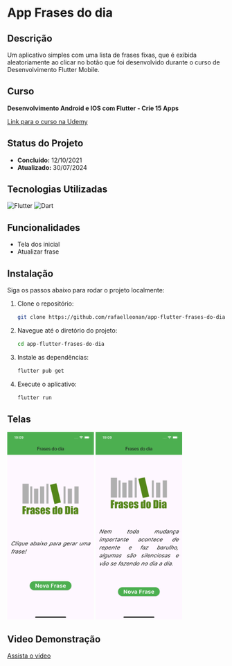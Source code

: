 # App Frases do dia

## Descrição

Um aplicativo simples com uma lista de frases fixas, que é exibida aleatoriamente ao clicar no botão que foi desenvolvido durante o curso de Desenvolvimento Flutter Mobile.

## Curso

**Desenvolvimento Android e IOS com Flutter - Crie 15 Apps**

[Link para o curso na Udemy](https://www.udemy.com/course/desenvolvimento-android-e-ios-com-flutter/?couponCode=MCLARENT71824)

## Status do Projeto

- **Concluído:** 12/10/2021
- **Atualizado:** 30/07/2024

## Tecnologias Utilizadas

![Flutter](https://img.shields.io/badge/Flutter-3.22.2-blue)
![Dart](https://img.shields.io/badge/Dart-3.4.3-blue)

## Funcionalidades

- Tela dos inicial
- Atualizar frase

## Instalação

Siga os passos abaixo para rodar o projeto localmente:

1. Clone o repositório:
    ```sh
    git clone https://github.com/rafaelleonan/app-flutter-frases-do-dia.git
    ```
2. Navegue até o diretório do projeto:
    ```sh
    cd app-flutter-frases-do-dia
    ```
3. Instale as dependências:
    ```sh
    flutter pub get
    ```
4. Execute o aplicativo:
    ```sh
    flutter run
    ```

## Telas
<p>
  <img src="assets/images/simulator_screenshot_iphone13_ios16_4_tela_inicial.png" alt="Tela inicial" width="200"/>
  <img src="assets/images/simulator_screenshot_iphone13_ios16_4_tela_frase.png" alt="Tela frase" width="200"/>
</p>

## Video Demonstração
[Assista o vídeo](https://ucff38d77311aa338998d4923c32.dl.dropboxusercontent.com/cd/0/inline/CXxVPfYnfB6liQfmTgGxNsrV_X4FVAP8HT5pWWw75Opth5PQDqVgTxCgvNDaGdeqzy6ZonzeC-chDn8-ggGDKob8WVbj8TyjKbmixF8pZwki7WMWuz_MgLxpKIbYK73fxdEa5wiqB1oP7qj6U4mUMhxB/file#)

